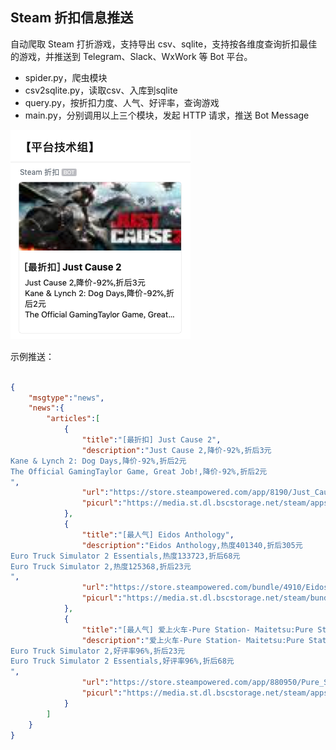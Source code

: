 ## Steam 折扣信息推送

自动爬取 Steam 打折游戏，支持导出 csv、sqlite，支持按各维度查询折扣最佳的游戏，并推送到 Telegram、Slack、WxWork 等 Bot 平台。

- spider.py，爬虫模块
- csv2sqlite.py，读取csv、入库到sqlite
- query.py，按折扣力度、人气、好评率，查询游戏
- main.py，分别调用以上三个模块，发起 HTTP 请求，推送 Bot Message

![SteamBotDemo](image/steambotdemo.png)

示例推送：

```json
      
{
    "msgtype":"news",
    "news":{
        "articles":[
            {
                "title":"[最折扣] Just Cause 2",
                "description":"Just Cause 2,降价-92%,折后3元
Kane & Lynch 2: Dog Days,降价-92%,折后2元
The Official GamingTaylor Game, Great Job!,降价-92%,折后2元
",
                "url":"https://store.steampowered.com/app/8190/Just_Cause_2/?snr=1_7_7_204_150_1",
                "picurl":"https://media.st.dl.bscstorage.net/steam/apps/8190/capsule_sm_120.jpg?t=1543946597"
            },
            {
                "title":"[最人气] Eidos Anthology",
                "description":"Eidos Anthology,热度401340,折后305元
Euro Truck Simulator 2 Essentials,热度133723,折后68元
Euro Truck Simulator 2,热度125368,折后23元
",
                "url":"https://store.steampowered.com/bundle/4910/Eidos_Anthology/?snr=1_7_7_204_150_2",
                "picurl":"https://media.st.dl.bscstorage.net/steam/bundles/4910/gk3iu2bc8qnm5g46/capsule_sm_120.jpg?t=1511372795"
            },
            {
                "title":"[最人气] 爱上火车-Pure Station- Maitetsu:Pure Station",
                "description":"爱上火车-Pure Station- Maitetsu:Pure Station,好评率97%,折后52元
Euro Truck Simulator 2,好评率96%,折后23元
Euro Truck Simulator 2 Essentials,好评率96%,折后68元
",
                "url":"https://store.steampowered.com/app/880950/Pure_Station__MaitetsuPure_Station/?snr=1_7_7_204_150_3",
                "picurl":"https://media.st.dl.bscstorage.net/steam/apps/880950/capsule_sm_120.jpg?t=1539692294"
            }
        ]
    }
}
```
